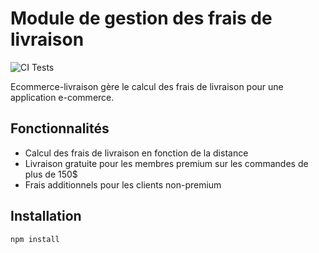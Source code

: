 # Module de gestion des frais de livraison

![CI Tests](https://github.com/<Jean-marcel-AMTCHE>/<ecommerce-livraison>/workflows/CI%20Tests/badge.svg)

Ecommerce-livraison gère le calcul des frais de livraison pour une application e-commerce.

## Fonctionnalités

- Calcul des frais de livraison en fonction de la distance
- Livraison gratuite pour les membres premium sur les commandes de plus de 150$
- Frais additionnels pour les clients non-premium

## Installation



```bash
npm install
